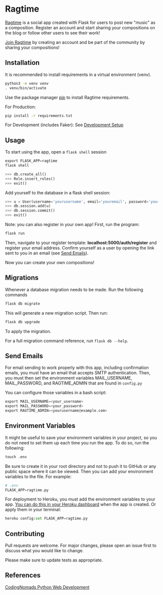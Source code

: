 # Ragtime

[Ragtime](https://flask-webdev-cs.herokuapp.com/) is a social app created with Flask for users to post new "music" as a composition. Register an account and start sharing your compositions on the blog or follow other users to see their work!

[Join Ragtime](https://flask-webdev-cs.herokuapp.com/) by creating an account and be part of the community by sharing your compositions!

## Installation

It is  recommended to install requirements in a virtual environment (venv).
```bash
python3 -m venv venv
. venv/bin/activate
```
Use the package manager [pip](https://pip.pypa.io/en/stable/) to install Ragtime requirements.

For Production:
```bash
pip install -r requirements.txt
```
For Development (includes Faker):
See [Development Setup](https://github.com/csulva/Ragtime/blob/main/Dev-Setup-with-Faker.md)

## Usage
To start using the app, open a ```flask shell``` session
```python
export FLASK_APP=ragtime
flask shell
```
```python
>>> db.create_all()
>>> Role.insert_roles()
>>> exit()
```

Add yourself to the database in a flask shell session:
```python
>>> u = User(username='yourusername', email='youremail', password='yourpassword', confirmed=True)
>>> db.session.add(u)
>>> db.session.commit()
>>> exit()
```
Note: you can also register in your own app!
First, run the program:

```python
flask run
```
Then, navigate to your register template: __localhost:5000/auth/register__ and register your email address. Confirm yourself as a user by opening the link sent to you in an email (see [Send Emails](#send-emails)).

Now you can create your own compositions!

## Migrations
Whenever a database migration needs to be made. Run the following commands
```bash
flask db migrate
```
This will generate a new migration script. Then run:
```bash
flask db upgrade
```
To apply the migration.

For a full migration command reference, run ```flask db --help```.

## Send Emails

For email sending to work properly with this app, including confirmation emails, you must have an email that accepts SMTP authentication. Then, you must then set the environment variables MAIL_USERNAME, MAIL_PASSWORD, and RAGTIME_ADMIN that are found in ```config.py```

You can configure those variables in a bash script:

```python
export MAIL_USERNAME=<your_username>
export MAIL_PASSWORD=<your_password>
export RAGTIME_ADMIN=<yourusername@example.com>
```

## Environment Variables

It might be useful to save your environment variables in your project, so you do not need to set them up each time you run the app. To do so, run the following:

```python
touch .env
```
Be sure to create it in your root directory and not to push it to GitHub or any public space where it can be viewed. Then you can add your environment variables to the file. For example:
```python
# .env
FLASK_APP=ragtime.py
```

For deployment to Heroku, you must add the environment variables to your app. [You can do this in your Heroku dashboard](https://devcenter.heroku.com/articles/config-vars) when the app is created. Or apply them in your terminal:
```python
heroku config:set FLASK_APP=ragtime.py
```



## Contributing
Pull requests are welcome. For major changes, please open an issue first to discuss what you would like to change.

Please make sure to update tests as appropriate.

## References
[CodingNomads Python Web Development](https://codingnomads.co/career-track/professional-python-web-development-course)
